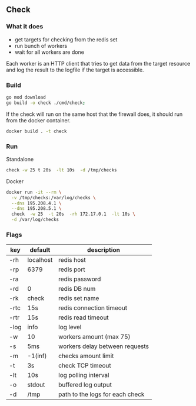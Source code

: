 ## Check

### What it does

- get targets for checking from the redis set
- run bunch of workers
- wait for all workers are done

Each worker is an HTTP client that tries to get data from the target
resource and log the result to the logfile if the target is accessible.

### Build
```bash
go mod download
go build -o check ./cmd/check;
```

If the check will run on the same host that the firewall does,
it should run from the docker container.

```bash
docker build . -t check
```

### Run

Standalone
```bash
check -w 25 t 20s  -lt 10s  -d /tmp/checks
```

Docker
```bash
docker run -it --rm \
  -v /tmp/checks:/var/log/checks \
  --dns 195.208.4.1 \
  --dns 195.208.5.1 \
  check  -w 25  -t 20s  -rh 172.17.0.1  -lt 10s \
  -d /var/log/checks
```

### Flags

| key  | default   | description                     |
|------|-----------|---------------------------------|
| -rh  | localhost | redis host                      |
| -rp  | 6379      | redis port                      |
| -ra  |           | redis password                  |
| -rd  | 0         | redis DB num                    |
| -rk  | check     | redis set name                  |
| -rtc | 15s       | redis connection timeout        |
| -rtr | 15s       | redis read timeout              |
| -log | info      | log level                       |
| -w   | 10        | workers amount (max 75)         |
| -s   | 5ms       | workers delay between requests  |
| -m   | -1(inf)   | checks amount limit             |
| -t   | 3s        | check TCP timeout               |
| -lt  | 10s       | log polling interval            |
| -o   | stdout    | buffered log output             |
| -d   | /tmp      | path to the logs for each check |
